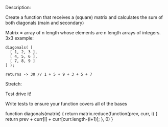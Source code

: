 Description:

Create a function that receives a (square) matrix and calculates the sum of both diagonals (main and secondary)

Matrix = array of n length whose elements are n length arrays of integers.
3x3 example:

```
diagonals( [
  [ 1, 2, 3 ],
  [ 4, 5, 6 ],
  [ 7, 8, 9 ]
] );

returns -> 30 // 1 + 5 + 9 + 3 + 5 + 7
```

Stretch:

Test drive it!

Write tests to ensure your function covers all of the bases

function diagonals(matrix) {
  return matrix.reduce(function(prev, curr, i) {
    return prev + curr[i] + curr[curr.length-(i+1)];
  }, 0)
}
